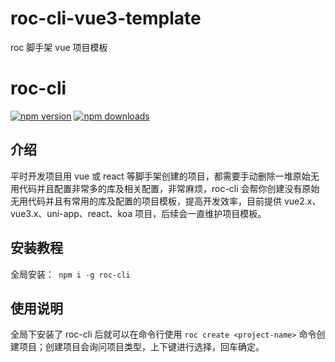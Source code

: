 # roc-cli-vue3-template

roc 脚手架 vue 项目模板

# roc-cli

[![npm version](https://img.shields.io/npm/v/roc-cli.svg?logo=npm&style=flat-square)](https://www.npmjs.com/package/roc-cli)
[![npm downloads](https://img.shields.io/npm/dt/roc-cli.svg?style=flat-square)](https://www.npmjs.com/package/roc-cli)

## 介绍

平时开发项目用 vue 或 react 等脚手架创建的项目，都需要手动删除一堆原始无用代码并且配置非常多的库及相关配置，非常麻烦，roc-cli 会帮你创建没有原始无用代码并且有常用的库及配置的项目模板，提高开发效率，目前提供 vue2.x、vue3.x、uni-app、react、koa 项目，后续会一直维护项目模板。

## 安装教程

全局安装：` npm i -g roc-cli`

## 使用说明

全局下安装了 roc-cli 后就可以在命令行使用 `roc create <project-name>` 命令创建项目；创建项目会询问项目类型，上下键进行选择，回车确定。
